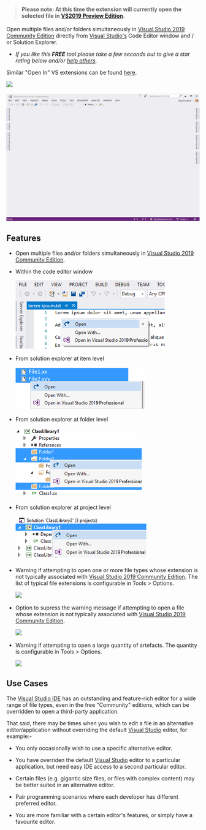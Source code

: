 [ThirdPartyAppHomePage]: https://www.visualstudio.com/vs/

>#### Please note: At this time the extension will currently open the selected file in [VS2019 Preview Edition](https://visualstudio.microsoft.com/vs/preview/).

Open multiple files and/or folders simultaneously in [Visual Studio 2019 Community Edition][ThirdPartyAppHomePage] directly from [Visual Studio's][VisualStudioURL] Code Editor window and / or Solution Explorer.


 - *If you like this ***FREE*** tool please take a few seconds out to give a star rating below and/or [help others][CharityWareURL]*.

Similar "Open In" VS extensions can be found [here](https://marketplace.visualstudio.com/search?term=trevellick&target=VS&sortBy=Relevance).

[![][ThirdPartyAppOfficialLogo]][ThirdPartyAppHomePage]

![](ThirdPartyScreenShot.gif)

## Features

- Open multiple files and/or folders simultaneously in [Visual Studio 2019 Community Edition][ThirdPartyAppHomePage].

- Within the code editor window

  ![](ReadMeScreenShot_CodeEditorWindow.png)

- From solution explorer at item level
 
  ![](ReadMeScreenShot_ItemNode.png)

- From solution explorer at folder level
 
  ![](ReadMeScreenShot_FolderNode.png)

- From solution explorer at project level

  ![](ReadMeScreenShot_ProjNode.png)


- Warning if attempting to open one or more file types whose extension is not typically associated with [Visual Studio 2019 Community Edition][ThirdPartyAppHomePage]. The list of typical file extensions is configurable in Tools > Options.

  ![](Generic_ReadMeScreenShot_WarningNonTypical.png)

- Option to supress the warning message if attempting to open a file whose extension is not typically associated with [Visual Studio 2019 Community Edition][ThirdPartyAppHomePage].

  ![](Generic_ReadMeScreenShot_OptionsGeneral.png)


- Warning if attempting to open a large quantity of artefacts. The quantity is configurable in Tools > Options.

  ![](Generic_ReadMeScreenShot_WarningLargeQuantity.png)

## Use Cases

The [Visual Studio IDE][VisualStudioURL] has an outstanding and feature-rich editor for a wide range of file types, even in the free "Community" editions, which can be overridden to open a third-party application.

That said, there may be times when you wish to edit a file in an alternative editor/application without overriding the default [Visual Studio][VisualStudioURL] editor, for example:-

- You only occasionally wish to use a specific alternative editor.

- You have overriden the default [Visual Studio][VisualStudioURL] editor to a particular application, but need easy IDE access to a second particular editor.

- Certain files (e.g. gigantic size files, or files with complex content) may be better suited in an alternative editor.

- Pair programming scenarios where each developer has different preferred editor.

- You are more familiar with a certain editor's features, or simply have a favourite editor.



[ThirdPartyAppOfficialLogo]: ThirdPartyLogo.png
[VisualStudioURL]: https://www.visualstudio.com/
[CharityWareURL]: https://github.com/GregTrevellick/MiscellaneousArtefacts/wiki/Charity-Ware
